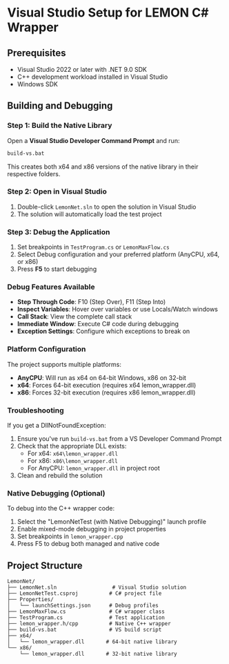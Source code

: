 # Visual Studio Setup for LEMON C# Wrapper

## Prerequisites

- Visual Studio 2022 or later with .NET 9.0 SDK
- C++ development workload installed in Visual Studio
- Windows SDK

## Building and Debugging

### Step 1: Build the Native Library

Open a **Visual Studio Developer Command Prompt** and run:

```cmd
build-vs.bat
```

This creates both x64 and x86 versions of the native library in their respective folders.

### Step 2: Open in Visual Studio

1. Double-click `LemonNet.sln` to open the solution in Visual Studio
2. The solution will automatically load the test project

### Step 3: Debug the Application

1. Set breakpoints in `TestProgram.cs` or `LemonMaxFlow.cs`
2. Select Debug configuration and your preferred platform (AnyCPU, x64, or x86)
3. Press **F5** to start debugging

### Debug Features Available

- **Step Through Code**: F10 (Step Over), F11 (Step Into)
- **Inspect Variables**: Hover over variables or use Locals/Watch windows
- **Call Stack**: View the complete call stack
- **Immediate Window**: Execute C# code during debugging
- **Exception Settings**: Configure which exceptions to break on

### Platform Configuration

The project supports multiple platforms:
- **AnyCPU**: Will run as x64 on 64-bit Windows, x86 on 32-bit
- **x64**: Forces 64-bit execution (requires x64 lemon_wrapper.dll)
- **x86**: Forces 32-bit execution (requires x86 lemon_wrapper.dll)

### Troubleshooting

If you get a DllNotFoundException:
1. Ensure you've run `build-vs.bat` from a VS Developer Command Prompt
2. Check that the appropriate DLL exists:
   - For x64: `x64\lemon_wrapper.dll`
   - For x86: `x86\lemon_wrapper.dll`
   - For AnyCPU: `lemon_wrapper.dll` in project root
3. Clean and rebuild the solution

### Native Debugging (Optional)

To debug into the C++ wrapper code:
1. Select the "LemonNetTest (with Native Debugging)" launch profile
2. Enable mixed-mode debugging in project properties
3. Set breakpoints in `lemon_wrapper.cpp`
4. Press F5 to debug both managed and native code

## Project Structure

```
LemonNet/
├── LemonNet.sln                  # Visual Studio solution
├── LemonNetTest.csproj          # C# project file
├── Properties/
│   └── launchSettings.json      # Debug profiles
├── LemonMaxFlow.cs              # C# wrapper class
├── TestProgram.cs               # Test application
├── lemon_wrapper.h/cpp          # Native C++ wrapper
├── build-vs.bat                 # VS build script
├── x64/
│   └── lemon_wrapper.dll       # 64-bit native library
└── x86/
    └── lemon_wrapper.dll       # 32-bit native library
```